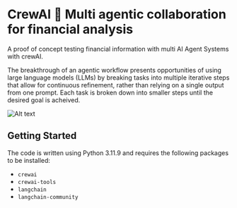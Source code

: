 # CrewAI 🚀 Multi agentic collaboration for financial analysis
A proof of concept testing financial information with multi AI Agent Systems with crewAI.

The breakthrough of an agentic workflow presents opportunities of using large language models (LLMs) by breaking tasks into multiple iterative steps that allow for continuous refinement, rather than relying on a single output from one prompt. Each task is broken down into smaller steps until the desired goal is acheived. 

![Alt text](https://i0.wp.com/masterdai.blog/wp-content/uploads/2024/04/Agentic-Workflow-Explain.png?resize=2048%2C1145&ssl=1)

## Getting Started

The code is written using Python 3.11.9 and requires the following packages to be installed:

- `crewai`
- `crewai-tools`
- `langchain`
- `langchain-community`
